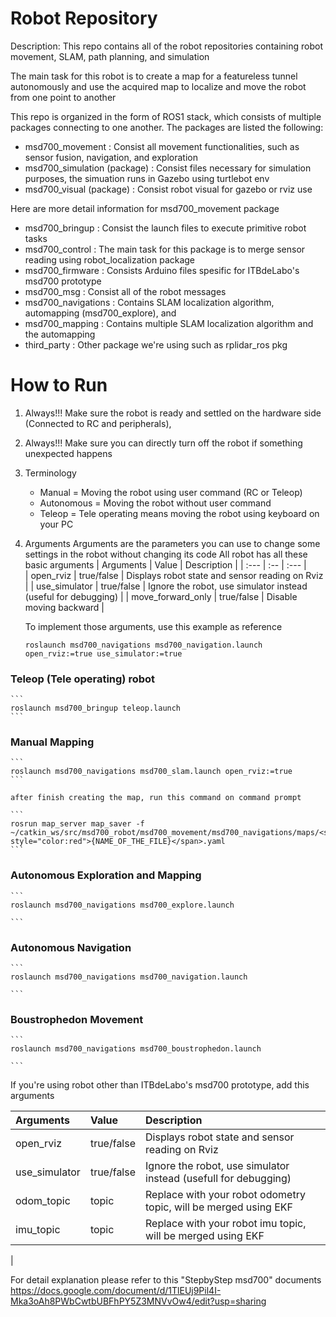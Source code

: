 # Robot Repository

Description: 
This repo contains all of the robot repositories containing robot movement, SLAM, path planning, and simulation

The main task for this robot is to create a map for a featureless tunnel autonomously and use the acquired map to localize and move the robot from one point to another

This repo is organized in the form of ROS1 stack, which consists of multiple packages connecting to one another. 
The packages are listed the following:
- msd700_movement                : Consist all movement functionalities, such as sensor fusion, navigation, and exploration
- msd700_simulation (package)    : Consist files necessary for simulation purposes, the simuation runs in Gazebo using turtlebot env
- msd700_visual (package)        : Consist robot visual for gazebo or rviz use


Here are more detail information for msd700_movement package
- msd700_bringup            : Consist the launch files to execute primitive robot tasks
- msd700_control            : The main task for this package is to merge sensor reading using robot_localization package
- msd700_firmware           : Consists Arduino files spesific for ITBdeLabo's msd700 prototype
- msd700_msg                : Consist all of the robot messages
- msd700_navigations        : Contains SLAM localization algorithm, automapping (msd700_explore), and  
- msd700_mapping            : Contains multiple SLAM localization algorithm and the automapping
- third_party               : Other package we're using such as rplidar_ros pkg



# How to Run
1. Always!!! Make sure the robot is ready and settled on the hardware side (Connected to RC and peripherals),
2. Always!!! Make sure you can directly turn off the robot if something unexpected happens
3. Terminology
    - Manual         = Moving the robot using user command (RC or Teleop)
    - Autonomous     = Moving the robot without user command   
    - Teleop         = Tele operating means moving the robot using keyboard on your PC
4. Arguments
    Arguments are the parameters you can use to change some settings in the robot without changing its code
    All robot has all these basic arguments
    | Arguments             | Value         | Description                                                       |
    | :---                  | :--           | :---                                                              |  
    | open_rviz             | true/false    | Displays robot state and sensor reading on Rviz                   |
    | use_simulator         | true/false    | Ignore the robot, use simulator instead (useful for debugging)    |
    | move_forward_only     | true/false    | Disable moving backward                                           |


    To implement those arguments, use this example as reference
    ```
    roslaunch msd700_navigations msd700_navigation.launch open_rviz:=true use_simulator:=true 
    ```


### Teleop (Tele operating) robot 
    ```
    roslaunch msd700_bringup teleop.launch
    ```

### Manual Mapping 
    ```
    roslaunch msd700_navigations msd700_slam.launch open_rviz:=true
    ```

    after finish creating the map, run this command on command prompt
    
    ```
    rosrun map_server map_saver -f ~/catkin_ws/src/msd700_robot/msd700_movement/msd700_navigations/maps/<span style="color:red">{NAME_OF_THE_FILE}</span>.yaml
    ```

### Autonomous Exploration and Mapping

    ```
    roslaunch msd700_navigations msd700_explore.launch 

    ```

### Autonomous Navigation
    ```
    roslaunch msd700_navigations msd700_navigation.launch 

    ```


### Boustrophedon Movement
    ```
    roslaunch msd700_navigations msd700_boustrophedon.launch 

    ```



If you're using robot other than ITBdeLabo's msd700 prototype, add this arguments

| Arguments             | Value         | Description                                                       |
| :---                  | :--           | :---                                                              |  
| open_rviz             | true/false    | Displays robot state and sensor reading on Rviz                   |
| use_simulator         | true/false    | Ignore the robot, use simulator instead (usefull for debugging)   |
| odom_topic            | topic         | Replace with your robot odometry topic, will be merged using EKF  |
| imu_topic             | topic         | Replace with your robot imu topic, will be merged using EKF       | 
|



For detail explanation please refer to this "StepbyStep msd700" documents
https://docs.google.com/document/d/1TlEUj9Pil4I-Mka3oAh8PWbCwtbUBFhPY5Z3MNVvOw4/edit?usp=sharing




